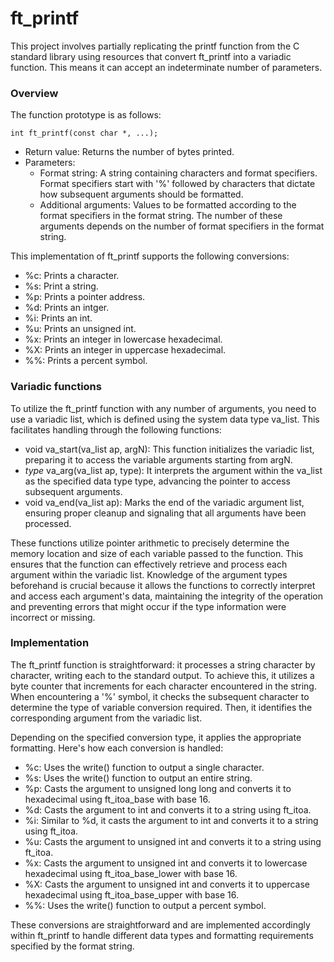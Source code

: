 # ft_printf

This project involves partially replicating the printf function from the C standard library using resources that convert ft_printf into a variadic function. This means it can accept an indeterminate number of parameters.

### Overview

The function prototype is as follows: 

```
int ft_printf(const char *, ...);
```

* Return value: Returns the number of bytes printed.
* Parameters: 
    * Format string: A string containing characters and format specifiers. Format specifiers start with '%' followed by characters that dictate how subsequent arguments should be formatted.
    * Additional arguments: Values to be formatted according to the format specifiers in the format string. The number of these arguments depends on the number of format specifiers in the format string.

This implementation of ft_printf supports the following conversions:

* %c: Prints a character.
* %s: Print a string.
* %p: Prints a pointer address.
* %d: Prints an intger.
* %i: Prints an int.
* %u: Prints an unsigned int.
* %x: Prints an integer in lowercase hexadecimal.
* %X: Prints an integer in uppercase hexadecimal.
* %%: Prints a percent symbol.

### Variadic functions

To utilize the ft_printf function with any number of arguments, you need to use a variadic list, which is defined using the system data type va_list. This facilitates handling through the following functions:

* void va_start(va_list ap, argN): This function initializes the variadic list, preparing it to access the variable arguments starting from argN.
* *type* va_arg(va_list ap, type): It interprets the argument within the va_list as the specified data type type, advancing the pointer to access subsequent arguments.
* void va_end(va_list ap): Marks the end of the variadic argument list, ensuring proper cleanup and signaling that all arguments have been processed.

These functions utilize pointer arithmetic to precisely determine the memory location and size of each variable passed to the function. This ensures that the function can effectively retrieve and process each argument within the variadic list. Knowledge of the argument types beforehand is crucial because it allows the functions to correctly interpret and access each argument's data, maintaining the integrity of the operation and preventing errors that might occur if the type information were incorrect or missing.

### Implementation

The ft_printf function is straightforward: it processes a string character by character, writing each to the standard output. To achieve this, it utilizes a byte counter that increments for each character encountered in the string. When encountering a '%' symbol, it checks the subsequent character to determine the type of variable conversion required. Then, it identifies the corresponding argument from the variadic list.

Depending on the specified conversion type, it applies the appropriate formatting. Here's how each conversion is handled:

* %c: Uses the write() function to output a single character.
* %s: Uses the write() function to output an entire string.
* %p: Casts the argument to unsigned long long and converts it to hexadecimal using ft_itoa_base with base 16.
* %d: Casts the argument to int and converts it to a string using ft_itoa.
* %i: Similar to %d, it casts the argument to int and converts it to a string using ft_itoa.
* %u:  Casts the argument to unsigned int and converts it to a string using ft_itoa.
* %x: Casts the argument to unsigned int and converts it to lowercase hexadecimal using ft_itoa_base_lower with base 16.
* %X: Casts the argument to unsigned int and converts it to uppercase hexadecimal using ft_itoa_base_upper with base 16.
* %%: Uses the write() function to output a percent symbol.

These conversions are straightforward and are implemented accordingly within ft_printf to handle different data types and formatting requirements specified by the format string.
